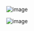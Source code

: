 ![image](https://user-images.githubusercontent.com/37501487/205322543-4d181632-ce79-4da5-9d6a-c558e3f17d13.png)

![image](https://user-images.githubusercontent.com/37501487/205322606-0d91986a-9bd4-45a8-92bb-540170b558ea.png)
